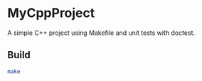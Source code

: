 # MyCppProject

A simple C++ project using Makefile and unit tests with doctest.

## Build

```bash
make
